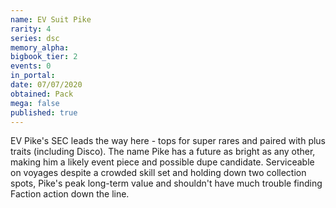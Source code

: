 ```yaml
---
name: EV Suit Pike
rarity: 4
series: dsc
memory_alpha:
bigbook_tier: 2
events: 0
in_portal:
date: 07/07/2020
obtained: Pack
mega: false
published: true
---
```


EV Pike's SEC leads the way here - tops for super rares and paired with plus traits (including Disco). The name Pike has a future as bright as any other, making him a likely event piece and possible dupe candidate. Serviceable on voyages despite a crowded skill set and holding down two collection spots, Pike's peak long-term value and shouldn't have much trouble finding Faction action down the line.
